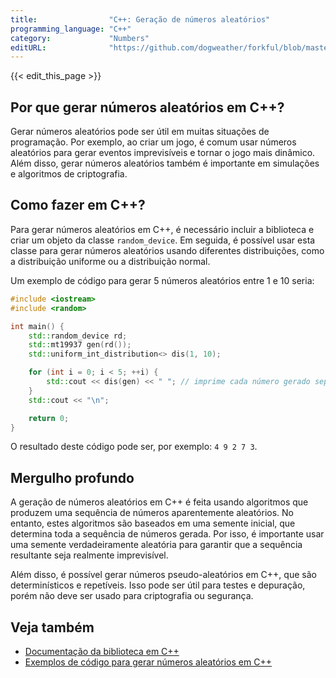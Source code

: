 ```yaml
---
title:                "C++: Geração de números aleatórios"
programming_language: "C++"
category:             "Numbers"
editURL:              "https://github.com/dogweather/forkful/blob/master/content/pt/cpp/generating-random-numbers.md"
---
```


{{< edit_this_page >}}

## Por que gerar números aleatórios em C++?

Gerar números aleatórios pode ser útil em muitas situações de programação. Por exemplo, ao criar um jogo, é comum usar números aleatórios para gerar eventos imprevisíveis e tornar o jogo mais dinâmico. Além disso, gerar números aleatórios também é importante em simulações e algoritmos de criptografia.

## Como fazer em C++?

Para gerar números aleatórios em C++, é necessário incluir a biblioteca <random> e criar um objeto da classe `random_device`. Em seguida, é possível usar esta classe para gerar números aleatórios usando diferentes distribuições, como a distribuição uniforme ou a distribuição normal.

Um exemplo de código para gerar 5 números aleatórios entre 1 e 10 seria:

```C++
#include <iostream>
#include <random>

int main() {
    std::random_device rd;
    std::mt19937 gen(rd());
    std::uniform_int_distribution<> dis(1, 10);

    for (int i = 0; i < 5; ++i) {
        std::cout << dis(gen) << " "; // imprime cada número gerado separado por espaço
    }
    std::cout << "\n";

    return 0;
}
```

O resultado deste código pode ser, por exemplo: `4 9 2 7 3`.


## Mergulho profundo

A geração de números aleatórios em C++ é feita usando algoritmos que produzem uma sequência de números aparentemente aleatórios. No entanto, estes algoritmos são baseados em uma semente inicial, que determina toda a sequência de números gerada. Por isso, é importante usar uma semente verdadeiramente aleatória para garantir que a sequência resultante seja realmente imprevisível.

Além disso, é possível gerar números pseudo-aleatórios em C++, que são determinísticos e repetíveis. Isso pode ser útil para testes e depuração, porém não deve ser usado para criptografia ou segurança.

## Veja também

- [Documentação da biblioteca <random> em C++](https://en.cppreference.com/w/cpp/numeric/random)
- [Exemplos de código para gerar números aleatórios em C++](https://www.tutorialspoint.com/generate-random-numbers-in-cplusplus)